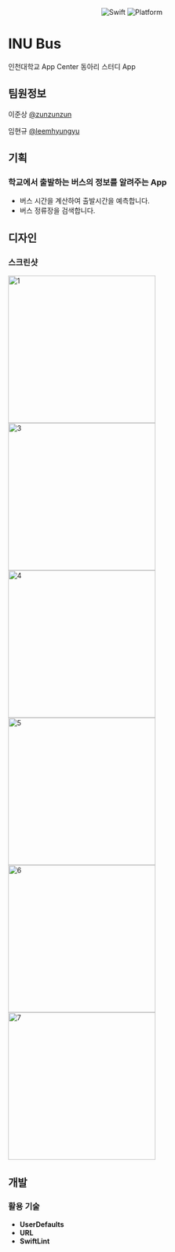 <p align="center">
  <img alt="Swift" src="https://img.shields.io/badge/swift-5-orange.svg">
  <img alt="Platform" src="https://img.shields.io/badge/platform-ios-lightgrey.svg">
</p>

# INU Bus

인천대학교 App Center 동아리 스터디 App

## 팀원정보

이준상 [@zunzunzun](https://github.com/zunzunzun)

임현규 [@leemhyungyu](https://github.com/leemhyungyu)

## 기획

### 학교에서 출발하는 버스의 정보를 알려주는 App

- 버스 시간을 계산하여 출발시간을 예측합니다.
- 버스 정류장을 검색합니다.

## 디자인

### 스크린샷
<div>
  <img width="300" alt="1" src="https://user-images.githubusercontent.com/27484212/83354916-e758cd80-a396-11ea-8423-6ad2f5b89ffb.png">
  <img width="300" alt="3" src="https://user-images.githubusercontent.com/27484212/83354955-271fb500-a397-11ea-9c4f-4dde9eebfd67.png">
  <img width="300" alt="4" src="https://user-images.githubusercontent.com/27484212/83354976-50d8dc00-a397-11ea-899d-b9738b93f269.png">
  <img width="300" alt="5" src="https://user-images.githubusercontent.com/27484212/83355003-8f6e9680-a397-11ea-9bc9-865021181fc1.png">
  <img width="300" alt="6" src="https://user-images.githubusercontent.com/27484212/83355012-a01f0c80-a397-11ea-8ec2-f2f267d50b08.png">
  <img width="300" alt="7" src="https://user-images.githubusercontent.com/27484212/83355014-a1e8d000-a397-11ea-987b-2c7053ca552a.png">
</div>

## 개발

### 활용 기술

- **UserDefaults**
- **URL**
- **SwiftLint**

